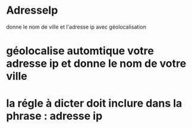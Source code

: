 # AdresseIp
 donne le nom de ville et l'adresse ip avec géolocalisation
# géolocalise automtique votre adresse ip et donne le nom de votre ville
# la régle à dicter doit inclure dans la phrase : adresse ip
